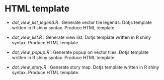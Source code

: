 
# HTML template


- *dot_view_list_legend.R* :  Generate vector tile legends. Dotjs template written in R shiny syntax. Produce HTML template. 

- *dot_view_list.R* : Generate view list. Dotjs template written in R shiny syntax. Produce HTML template.

- *dot_view_popup.R* : Generate popup on vector tiles. Dotjs template written in R shiny syntax. Produce HTML template.

- *dot_view_story.R* : Generate story map. Dotjs template written in R shiny syntax. Produce HTML template.


